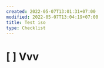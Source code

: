 ```yaml
---
created: 2022-05-07T13:01:31+07:00
modified: 2022-05-07T13:04:19+07:00
title: Test iso
type: Checklist
---
```


# [ ] **Vvv**
